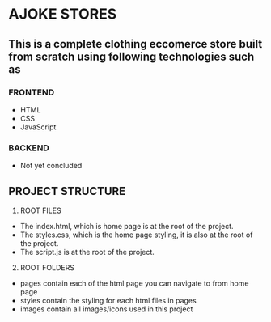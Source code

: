 # AJOKE STORES

## This is a complete clothing eccomerce store built from scratch using following technologies such as

### FRONTEND
- HTML
- CSS
- JavaScript
### BACKEND
- Not yet concluded

## PROJECT STRUCTURE
1. ROOT FILES
- The index.html, which is home page is at the root of the project.
- The styles.css, which is the home page styling, it is also at the root of the project.
- The script.js is at the root of the project.
2. ROOT FOLDERS
- pages contain each of the html page you can navigate to from home page
- styles contain the styling for each html files in pages
- images contain all images/icons used in this project